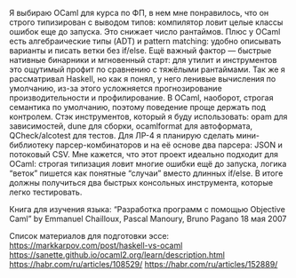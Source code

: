Я выбираю OCaml для курса по ФП, в нем мне понравилось, что он строго типизирован с выводом типов: компилятор ловит целые классы ошибок еще до запуска. Это снижает число рантаймов. Плюс у OCaml  есть алгебраические типы (ADT) и pattern matching: удобно описывать варианты и писать ветки без if/else. Ещё важный фактор — быстрые нативные бинарники и мгновенный старт: для утилит и инструментов это ощутимый профит по сравнению с тяжёлыми рантаймами. Так же я рассматривал Haskell, но как я понял, у него ленивые вычисления по умолчанию, из-за этого усложняется прогнозирование производительности и профилирование. В OCaml, наоборот, строгая семантика по умолчанию, поэтому поведение проще держать под контролем.
Стэк инструментов, который я буду использовать: opam для зависимостей, dune для сборки, ocamlformat для автоформата, QCheck/alcotest для тестов.
Для ЛР-4 я планирую сделать мини-библиотеку парсер-комбинаторов и на её основе два парсера: JSON и потоковый CSV. Мне кажется, что этот проект идеально подходит для OCaml: строгая типизация ловит многие ошибки ещё до запуска, логика “веток” пишется как понятные “случаи” вместо длинных if/else. В итоге должны получиться два быстрых консольных инструмента, которые легко тестировать.

Книга для изучения языка: “Разработка программ с помощью Objective Caml” by Emmanuel Chailloux, Pascal Manoury, Bruno Pagano 18 мая 2007

Список материалов для подготовки эссе: 
https://markkarpov.com/post/haskell-vs-ocaml
https://sanette.github.io/ocaml2.org/learn/description.html
https://habr.com/ru/articles/108529/
https://habr.com/ru/articles/152889/

